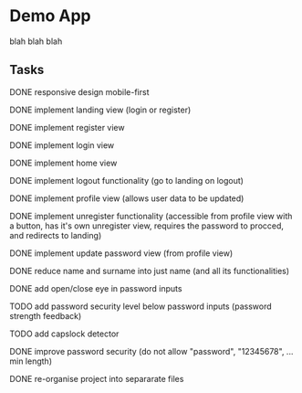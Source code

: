 # Demo App

blah blah blah

## Tasks

DONE responsive design mobile-first

DONE implement landing view (login or register)

DONE implement register view

DONE implement login view

DONE implement home view

DONE implement logout functionality (go to landing on logout)

DONE implement profile view (allows user data to be updated)

DONE implement unregister functionality (accessible from profile view with a button, has it's own unregister view, requires the password to procced, and redirects to landing)

DONE implement update password view (from profile view)

DONE reduce name and surname into just name (and all its functionalities)

DONE add open/close eye in password inputs

TODO add password security level below password inputs (password strength feedback)

TODO add capslock detector

DONE improve password security (do not allow "password", "12345678", ... min length)

DONE re-organise project into separarate files